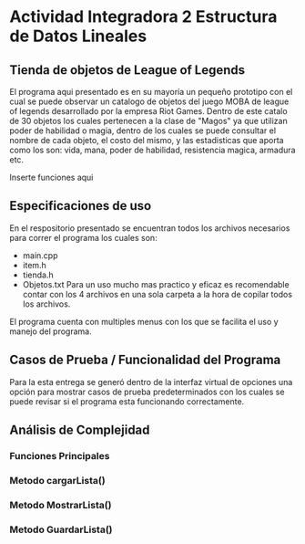 # Actividad Integradora 2 Estructura de Datos Lineales

## Tienda de objetos de League of Legends

El programa aqui presentado es en su mayoría un pequeño prototipo con el cual se puede observar un catalogo de objetos del juego MOBA de league of legends desarrollado por la empresa Riot Games. Dentro de este catalo de 30 objetos los cuales pertenecen a la clase de "Magos" ya que utilizan poder de habilidad o magia, dentro de los cuales se puede consultar el nombre de cada objeto, el costo del mismo, y las estadisticas que aporta como los son: vida, mana, poder de habilidad, resistencia magica, armadura etc.

Inserte funciones aqui

## Especificaciones de uso

En el respositorio presentado se encuentran todos los archivos necesarios para correr el programa los cuales son:
* main.cpp
* item.h
* tienda.h
* Objetos.txt
Para un uso mucho mas practico y eficaz es recomendable contar con los 4 archivos en una sola carpeta a la hora de copilar todos los archivos.

El programa cuenta con multiples menus con los que se facilita el uso y manejo del programa.

## Casos de Prueba / Funcionalidad del Programa

Para la esta entrega se generó dentro de la interfaz virtual de opciones una opción para mostrar casos de prueba predeterminados con los cuales se puede revisar si el programa esta funcionando correctamente.

## Análisis de Complejidad
### Funciones Principales



### Metodo cargarLista()



### Metodo MostrarLista()




### Metodo GuardarLista()



